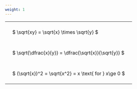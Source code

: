 ```yaml
---
weight: 1
---
```


<style type="text/css">
#T_392a7 th.col_heading {
  text-align: left;
  font-size: 1em;
}
#T_392a7 td {
  text-align: left;
  font-size: 1em;
  padding: 1.5em;
}
</style>
<table id="T_392a7">
  <thead>
  </thead>
  <tbody>
    <tr>
      <td id="T_392a7_row0_col0" class="data row0 col0" >$ \sqrt{xy} = \sqrt{x} \times \sqrt{y} $</td>
    </tr>
    <tr>
      <td id="T_392a7_row1_col0" class="data row1 col0" >$ \sqrt{\dfrac{x}{y}} = \dfrac{\sqrt{x}}{\sqrt{y}} $</td>
    </tr>
    <tr>
      <td id="T_392a7_row2_col0" class="data row2 col0" >$ (\sqrt{x})^2 = \sqrt{x^2} = x \text{ for } x\ge 0 $</td>
    </tr>
  </tbody>
</table>
